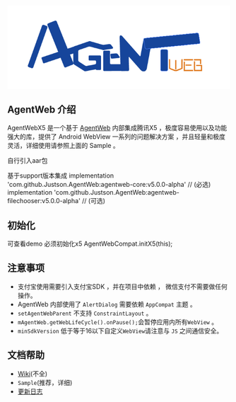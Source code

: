 
<div style="display: flex;flex-direction: row;justify-content: center" width="100%">
      <img src="./img/logo.png"></img>
</div>

## AgentWeb 介绍

AgentWebX5 是一个基于 [AgentWeb](https://github.com/Justson/AgentWeb)  内部集成腾讯X5 ，极度容易使用以及功能强大的库，提供了 Android WebView 一系列的问题解决方案 ，并且轻量和极度灵活，详细使用请参照上面的 Sample 。

自行引入aar包	

基于support版本集成
implementation 'com.github.Justson.AgentWeb:agentweb-core:v5.0.0-alpha' // (必选)
implementation 'com.github.Justson.AgentWeb:agentweb-filechooser:v5.0.0-alpha' // (可选)

## 初始化
可查看demo
必须初始化x5
AgentWebCompat.initX5(this);





## 注意事项
* 支付宝使用需要引入支付宝SDK ，并在项目中依赖 ， 微信支付不需要做任何操作。
* AgentWeb 内部使用了 `AlertDialog` 需要依赖 `AppCompat` 主题 。 
* `setAgentWebParent` 不支持  `ConstraintLayout` 。
* `mAgentWeb.getWebLifeCycle().onPause();`会暂停应用内所有`WebView` 。
* `minSdkVersion` 低于等于16以下自定义`WebView`请注意与 `JS` 之间通信安全。



## 文档帮助
* [Wiki](https://github.com/Justson/AgentWeb/wiki)(不全)
* `Sample`(推荐，详细) 
* [更新日志](./releasenote.md)


